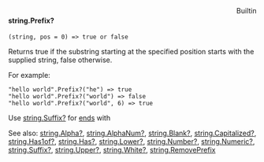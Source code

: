 <div style="float:right"><span class="builtin">Builtin</span></div>

#### string.Prefix?

``` suneido
(string, pos = 0) => true or false
```

Returns true if the substring starting at the specified position starts with the supplied string, false otherwise.

For example:

``` suneido
"hello world".Prefix?("he") => true
"hello world".Prefix?("world") => false
"hello world".Prefix?("world", 6) => true
```

Use [string.Suffix?](<string.Suffix?.md>) for <u>ends</u> with


See also:
[string.Alpha?](<string.Alpha?.md>),
[string.AlphaNum?](<string.AlphaNum?.md>),
[string.Blank?](<string.Blank?.md>),
[string.Capitalized?](<string.Capitalized?.md>),
[string.Has1of?](<string.Has1of?.md>),
[string.Has?](<string.Has?.md>),
[string.Lower?](<string.Lower?.md>),
[string.Number?](<string.Number?.md>),
[string.Numeric?](<string.Numeric?.md>),
[string.Suffix?](<string.Suffix?.md>),
[string.Upper?](<string.Upper?.md>),
[string.White?](<string.White?.md>), <a href="/suneidoc/Language/Reference/String/string.RemovePrefix">string.RemovePrefix</a>
